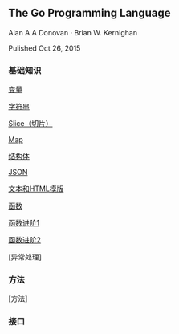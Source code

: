 ## The Go Programming Language

Alan A.A Donovan · Brian W. Kernighan

Pulished Oct 26, 2015

### 基础知识

[变量](./book/ch8/ch8.md)

[字符串](./book/ch3/ch3.md)

[Slice（切片）](./book/ch2/ch2.md)

[Map](./book/ch1/ch1.md)

[结构体](./book/ch4/ch4.md)

[JSON](./book/ch5/ch5.md)

[文本和HTML模版](./book/ch6/ch6.md)

[函数](./book/ch7/ch7.md)

[函数进阶1](./book/ch7/ch7b.md)

[函数进阶2](./book/ch9/ch9.md)

[异常处理]

### 方法

[方法]

### 接口